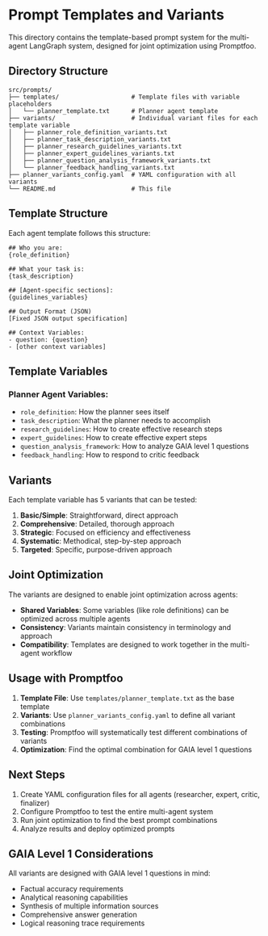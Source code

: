 # Prompt Templates and Variants

This directory contains the template-based prompt system for the multi-agent LangGraph system, designed for joint optimization using Promptfoo.

## Directory Structure

```
src/prompts/
├── templates/                    # Template files with variable placeholders
│   └── planner_template.txt      # Planner agent template
├── variants/                     # Individual variant files for each template variable
│   ├── planner_role_definition_variants.txt
│   ├── planner_task_description_variants.txt
│   ├── planner_research_guidelines_variants.txt
│   ├── planner_expert_guidelines_variants.txt
│   ├── planner_question_analysis_framework_variants.txt
│   └── planner_feedback_handling_variants.txt
├── planner_variants_config.yaml  # YAML configuration with all variants
└── README.md                     # This file
```

## Template Structure

Each agent template follows this structure:

```
## Who you are:
{role_definition}

## What your task is:
{task_description}

## [Agent-specific sections]:
{guidelines_variables}

## Output Format (JSON)
[Fixed JSON output specification]

## Context Variables:
- question: {question}
- [other context variables]
```

## Template Variables

### Planner Agent Variables:
- `role_definition`: How the planner sees itself
- `task_description`: What the planner needs to accomplish
- `research_guidelines`: How to create effective research steps
- `expert_guidelines`: How to create effective expert steps
- `question_analysis_framework`: How to analyze GAIA level 1 questions
- `feedback_handling`: How to respond to critic feedback

## Variants

Each template variable has 5 variants that can be tested:

1. **Basic/Simple**: Straightforward, direct approach
2. **Comprehensive**: Detailed, thorough approach
3. **Strategic**: Focused on efficiency and effectiveness
4. **Systematic**: Methodical, step-by-step approach
5. **Targeted**: Specific, purpose-driven approach

## Joint Optimization

The variants are designed to enable joint optimization across agents:

- **Shared Variables**: Some variables (like role definitions) can be optimized across multiple agents
- **Consistency**: Variants maintain consistency in terminology and approach
- **Compatibility**: Templates are designed to work together in the multi-agent workflow

## Usage with Promptfoo

1. **Template File**: Use `templates/planner_template.txt` as the base template
2. **Variants**: Use `planner_variants_config.yaml` to define all variant combinations
3. **Testing**: Promptfoo will systematically test different combinations of variants
4. **Optimization**: Find the optimal combination for GAIA level 1 questions

## Next Steps

1. Create YAML configuration files for all agents (researcher, expert, critic, finalizer)
2. Configure Promptfoo to test the entire multi-agent system
3. Run joint optimization to find the best prompt combinations
4. Analyze results and deploy optimized prompts

## GAIA Level 1 Considerations

All variants are designed with GAIA level 1 questions in mind:
- Factual accuracy requirements
- Analytical reasoning capabilities
- Synthesis of multiple information sources
- Comprehensive answer generation
- Logical reasoning trace requirements 